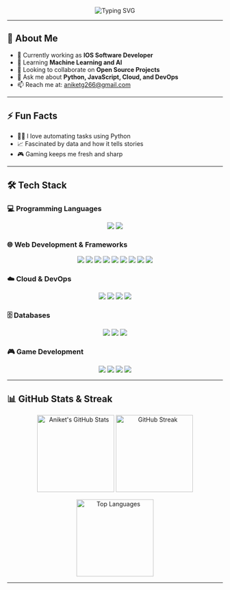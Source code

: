 <!-- Header Section -->
<div align="center">
  <p>
    <img src="https://readme-typing-svg.herokuapp.com?font=Fira+Code&size=22&pause=1000&color=00C6FF&center=true&vCenter=true&width=435&lines=Yo+there!+I'm+Aniket+Gupta;A+Passionate+Developer+%F0%9F%92%BB;Always+Learning+%F0%9F%9A%80" alt="Typing SVG" />
  </p>
</div>

---

## 💬 About Me
- 🔭 Currently working as **IOS Software Developer**
- 🌱 Learning **Machine Learning and AI**
- 👯 Looking to collaborate on **Open Source Projects**
- 💬 Ask me about **Python, JavaScript, Cloud, and DevOps**
- 📫 Reach me at: [aniketg266@gmail.com](mailto:aniketg266@gmail.com)

---

## ⚡ Fun Facts
- 🧑‍💻 I love automating tasks using Python
- 📈 Fascinated by data and how it tells stories
- 🎮 Gaming keeps me fresh and sharp

---

## 🛠️ Tech Stack

### 💻 Programming Languages
<div align="center">
  
  <img src="https://img.shields.io/badge/Python-3670A0.svg?style=for-the-badge&logo=python&logoColor=ffdd54"/>
  <img src="https://img.shields.io/badge/Swift-FA7343.svg?style=for-the-badge&logo=swift&logoColor=white"/>

</div>

### 🌐 Web Development & Frameworks
<div align="center">
  <img src="https://img.shields.io/badge/HTML5-E34F26.svg?style=for-the-badge&logo=html5&logoColor=white"/>
  <img src="https://img.shields.io/badge/CSS3-1572B6.svg?style=for-the-badge&logo=css3&logoColor=white"/>
  <img src="https://img.shields.io/badge/JavaScript-323330.svg?style=for-the-badge&logo=javascript&logoColor=F7DF1E"/>
  <img src="https://img.shields.io/badge/Node.js-6DA55F.svg?style=for-the-badge&logo=node.js&logoColor=white"/>
  <img src="https://img.shields.io/badge/Flask-000000.svg?style=for-the-badge&logo=flask&logoColor=white"/>
  <img src="https://img.shields.io/badge/Django-092E20.svg?style=for-the-badge&logo=django&logoColor=white"/>
  <img src="https://img.shields.io/badge/Bootstrap-563D7C.svg?style=for-the-badge&logo=bootstrap&logoColor=white"/>
  <img src="https://img.shields.io/badge/MEAN%20Stack-02A785.svg?style=for-the-badge&logo=mongodb&logoColor=white"/>
  <img src="https://img.shields.io/badge/Git-FF5733.svg?style=for-the-badge&logo=git&logoColor=white"/>
</div>

### ☁️ Cloud & DevOps
<div align="center">
  <img src="https://img.shields.io/badge/AWS-FF9900.svg?style=for-the-badge&logo=amazon-aws&logoColor=white"/>
  <img src="https://img.shields.io/badge/Netlify-00C7B7.svg?style=for-the-badge&logo=netlify&logoColor=white"/>
  <img src="https://img.shields.io/badge/GitHub%20Actions-2088FF.svg?style=for-the-badge&logo=github-actions&logoColor=white"/>
  <img src="https://img.shields.io/badge/Windows%20PowerShell-5391FE.svg?style=for-the-badge&logo=powershell&logoColor=white"/>
</div>

### 🗄️ Databases
<div align="center">
  <img src="https://img.shields.io/badge/MySQL-4479A1.svg?style=for-the-badge&logo=mysql&logoColor=white"/>
  <img src="https://img.shields.io/badge/MongoDB-47A248.svg?style=for-the-badge&logo=mongodb&logoColor=white"/>
  <img src="https://img.shields.io/badge/SQL-4479A1.svg?style=for-the-badge&logo=sqlite&logoColor=white"/>
</div>

### 🎮 Game Development
<div align="center">
    <img src="https://img.shields.io/badge/Swift-FA7343.svg?style=for-the-badge&logo=swift&logoColor=white"/>
  <img src="https://img.shields.io/badge/C%23-239120.svg?style=for-the-badge&logo=c-sharp&logoColor=white"/>
  <img src="https://img.shields.io/badge/Unity-000000.svg?style=for-the-badge&logo=unity&logoColor=white"/>
  <img src="https://img.shields.io/badge/Adobe%20Animate-FF6F00.svg?style=for-the-badge&logo=adobe-animate&logoColor=white"/>
</div>

---

## 📊 GitHub Stats & Streak

<p align="center">
  <img src="https://github-readme-stats.vercel.app/api?username=Aniketgupta101&theme=radical&hide_border=false&include_all_commits=true&count_private=true" alt="Aniket's GitHub Stats" height="180px"/>
  <img src="https://github-readme-streak-stats.herokuapp.com/?user=Aniketgupta101&theme=radical&hide_border=false" alt="GitHub Streak" height="180px"/>
</p>
  
<p align="center">
  <img src="https://github-readme-stats.vercel.app/api/top-langs/?username=Aniketgupta101&theme=radical&hide_border=false&include_all_commits=true&layout=compact" alt="Top Languages" height="180px"/>
</p>

---

